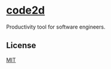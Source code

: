 # [code2d](http://code2d.net)

Productivity tool for software engineers.

## License

[MIT](LICENSE)
